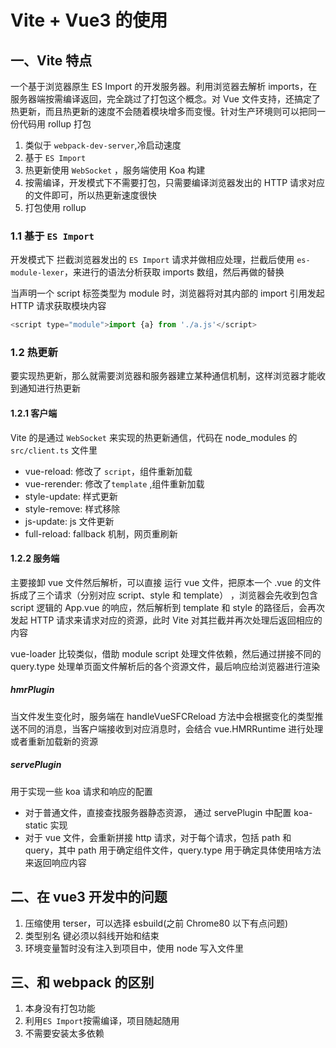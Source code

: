 # Vite + Vue3 的使用

## 一、Vite 特点

一个基于浏览器原生 ES Import 的开发服务器。利用浏览器去解析 imports，在服务器端按需编译返回，完全跳过了打包这个概念。对 Vue 文件支持，还搞定了热更新，而且热更新的速度不会随着模块增多而变慢。针对生产环境则可以把同一份代码用 rollup 打包

1. 类似于 `webpack-dev-server`,冷启动速度
2. 基于 `ES Import`
3. 热更新使用 `WebSocket` ，服务端使用 Koa 构建
4. 按需编译，开发模式下不需要打包，只需要编译浏览器发出的 HTTP 请求对应的文件即可，所以热更新速度很快
5. 打包使用 rollup

### 1.1 基于 `ES Import`

开发模式下 拦截浏览器发出的 `ES Import` 请求并做相应处理，拦截后使用 `es-module-lexer`，来进行的语法分析获取 imports 数组，然后再做的替换

当声明一个 script 标签类型为 module 时，浏览器将对其内部的 import 引用发起 HTTP 请求获取模块内容

```js
<script type="module">import {a} from './a.js'</script>
```

### 1.2 热更新

要实现热更新，那么就需要浏览器和服务器建立某种通信机制，这样浏览器才能收到通知进行热更新

#### 1.2.1 客户端

Vite 的是通过 `WebSocket` 来实现的热更新通信，代码在 node_modules 的`src/client.ts` 文件里

- vue-reload: 修改了 `script`，组件重新加载
- vue-rerender: 修改了`template` ,组件重新加载
- style-update: 样式更新
- style-remove: 样式移除
- js-update: js 文件更新
- full-reload: fallback 机制，网页重刷新

#### 1.2.2 服务端

主要接卸 vue 文件然后解析，可以直接 运行 vue 文件，把原本一个 .vue 的文件拆成了三个请求（分别对应 script、style 和 template） ，浏览器会先收到包含 script 逻辑的 App.vue 的响应，然后解析到 template 和 style 的路径后，会再次发起 HTTP 请求来请求对应的资源，此时 Vite 对其拦截并再次处理后返回相应的内容

vue-loader 比较类似，借助 module script 处理文件依赖，然后通过拼接不同的 query.type 处理单页面文件解析后的各个资源文件，最后响应给浏览器进行渲染

##### hmrPlugin

当文件发生变化时，服务端在 handleVueSFCReload 方法中会根据变化的类型推送不同的消息，当客户端接收到对应消息时，会结合 vue.HMRRuntime 进行处理或者重新加载新的资源

##### servePlugin

用于实现一些 koa 请求和响应的配置

- 对于普通文件，直接查找服务器静态资源， 通过 servePlugin 中配置 koa-static 实现
- 对于 vue 文件，会重新拼接 http 请求，对于每个请求，包括 path 和 query，其中 path 用于确定组件文件，query.type 用于确定具体使用啥方法来返回响应内容

## 二、在 vue3 开发中的问题

1. 压缩使用 terser，可以选择 esbuild(之前 Chrome80 以下有点问题)
2. 类型别名 键必须以斜线开始和结束
3. 环境变量暂时没有注入到项目中，使用 node 写入文件里

## 三、和 webpack 的区别

1. 本身没有打包功能
2. 利用`ES Import`按需编译，项目随起随用
3. 不需要安装太多依赖

